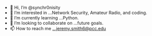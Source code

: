 - 👋 Hi, I’m @synchr0nisity
- 👀 I’m interested in ...Network Security, Amateur Radio, and coding.
- 🌱 I’m currently learning ...Python.
- 💞️ I’m looking to collaborate on ...future goals.
- 📫 How to reach me ...jeremy.smith6@pcc.edu

<!---
synchr0nisity/synchr0nisity is a ✨ special ✨ repository because its `README.md` (this file) appears on your GitHub profile.
You can click the Preview link to take a look at your changes.
--->
